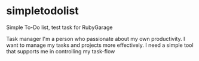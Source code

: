# simpletodolist
Simple To-Do list, test task for RubyGarage

Task manager
I'm a person who passionate about my own productivity. I want to manage my tasks
and projects more effectively. I need a simple tool that supports me in controlling my
task-flow
